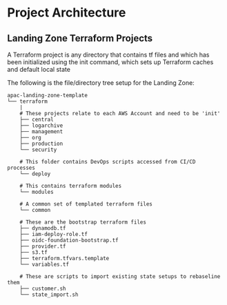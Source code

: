 # Project Architecture
## Landing Zone Terraform Projects
A Terraform project is any directory that contains tf files and which has been initialized using the init command, which sets up Terraform caches and default local state

The following is the file/directory tree setup for the Landing Zone:
```
apac-landing-zone-template
└── terraform
    |
    # These projects relate to each AWS Account and need to be 'init'
    ├── central
    ├── logarchive
    ├── management
    ├── org
    ├── production
    └── security
 
    # This folder contains DevOps scripts accessed from CI/CD processes
    └── deploy

    # This contains terraform modules
    └── modules

    # A common set of templated terraform files
    └── common

    # These are the bootstrap terraform files
    ├── dynamodb.tf
    ├── iam-deploy-role.tf
    ├── oidc-foundation-bootstrap.tf
    ├── provider.tf
    ├── s3.tf
    ├── terraform.tfvars.template
    └── variables.tf

    # These are scripts to import existing state setups to rebaseline them
    ├── customer.sh
    └── state_import.sh
```
